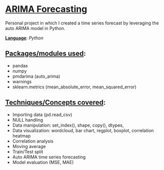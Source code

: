 # <ins>ARIMA Forecasting</ins>
Personal project in which I created a time series forecast by leveraging the auto ARIMA model in Python.

**<ins>Language</ins>**: *Python*

## <ins>Packages/modules used</ins>:

- pandas
- numpy
- pmdarima (auto_arima)
- warnings
- sklearn.metrics (mean_absolute_error, mean_squared_error)

## <ins>Techniques/Concepts covered</ins>:

- Importing data (pd.read_csv)
- NULL handling
- Data manipulation: set_index(), shape, copy(), dtypes, 
- Data visualization: wordcloud, bar chart, regplot, boxplot, correlation heatmap
- Correlation analysis
- Moving average
- Train/Test split
- Auto ARIMA time series forecasting
- Model evaluation (MSE, MAE)

